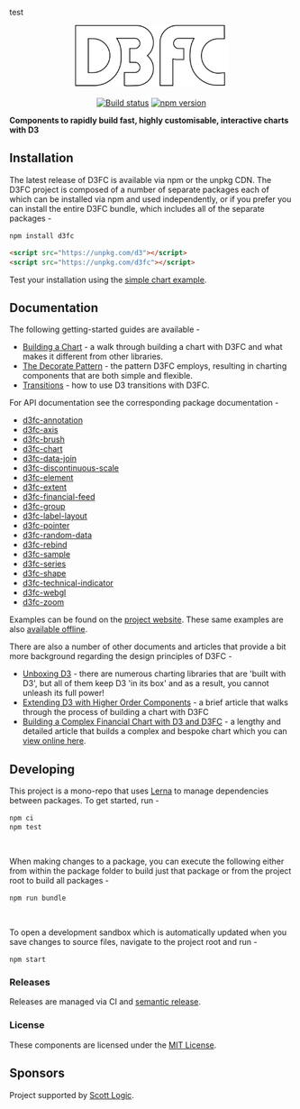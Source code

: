 test
<p align="center">
<img alt="D3FC Logo" src="site/logo-stroke.svg" height="110px"/>
<br/><br/>
<a href="https://travis-ci.org/d3fc/d3fc"><img alt="Build status" src="https://travis-ci.org/d3fc/d3fc.svg?branch=master"/></a>
<a href="https://badge.fury.io/js/d3fc"><img alt="npm version" src="https://badge.fury.io/js/d3fc.svg"/></a>
</p>

__Components to rapidly build fast, highly customisable, interactive charts with D3__

## Installation

The latest release of D3FC is available via npm or the unpkg CDN. The D3FC project is composed of a number of separate packages each of which can be installed via npm and used independently, or if you prefer you can install the entire D3FC bundle, which includes all of the separate packages -

```
npm install d3fc
```

```html
<script src="https://unpkg.com/d3"></script>
<script src="https://unpkg.com/d3fc"></script>
```

Test your installation using the [simple chart example](https://github.com/d3fc/d3fc/tree/master/examples/simple-chart).

## Documentation

The following getting-started guides are available -

- [Building a Chart](https://github.com/d3fc/d3fc/tree/master/docs/building-a-chart.md) - a walk through building a chart with D3FC and what makes it different from other libraries.
- [The Decorate Pattern](https://github.com/d3fc/d3fc/tree/master/docs/decorate-pattern.md) - the pattern D3FC employs, resulting in charting components that are both simple and flexible.
- [Transitions](https://github.com/d3fc/d3fc/tree/master/docs/transitions.md) - how to use D3 transitions with D3FC.

For API documentation see the corresponding package documentation -

* [d3fc-annotation](https://github.com/d3fc/d3fc/tree/master/packages/d3fc-annotation/README.md)
* [d3fc-axis](https://github.com/d3fc/d3fc/tree/master/packages/d3fc-axis/README.md)
* [d3fc-brush](https://github.com/d3fc/d3fc/tree/master/packages/d3fc-brush/README.md)
* [d3fc-chart](https://github.com/d3fc/d3fc/tree/master/packages/d3fc-chart/README.md)
* [d3fc-data-join](https://github.com/d3fc/d3fc/tree/master/packages/d3fc-data-join/README.md)
* [d3fc-discontinuous-scale](https://github.com/d3fc/d3fc/tree/master/packages/d3fc-discontinuous-scale/README.md)
* [d3fc-element](https://github.com/d3fc/d3fc/tree/master/packages/d3fc-element/README.md)
* [d3fc-extent](https://github.com/d3fc/d3fc/tree/master/packages/d3fc-extent/README.md)
* [d3fc-financial-feed](https://github.com/d3fc/d3fc/tree/master/packages/d3fc-financial-feed/README.md)
* [d3fc-group](https://github.com/d3fc/d3fc/tree/master/packages/d3fc-group/README.md)
* [d3fc-label-layout](https://github.com/d3fc/d3fc/tree/master/packages/d3fc-label-layout/README.md)
* [d3fc-pointer](https://github.com/d3fc/d3fc/tree/master/packages/d3fc-pointer/README.md)
* [d3fc-random-data](https://github.com/d3fc/d3fc/tree/master/packages/d3fc-random-data/README.md)
* [d3fc-rebind](https://github.com/d3fc/d3fc/tree/master/packages/d3fc-rebind/README.md)
* [d3fc-sample](https://github.com/d3fc/d3fc/tree/master/packages/d3fc-sample/README.md)
* [d3fc-series](https://github.com/d3fc/d3fc/tree/master/packages/d3fc-series/README.md)
* [d3fc-shape](https://github.com/d3fc/d3fc/tree/master/packages/d3fc-shape/README.md)
* [d3fc-technical-indicator](https://github.com/d3fc/d3fc/tree/master/packages/d3fc-technical-indicator/README.md)
* [d3fc-webgl](https://github.com/d3fc/d3fc/tree/master/packages/d3fc-webgl/README.md)
* [d3fc-zoom](https://github.com/d3fc/d3fc/tree/master/packages/d3fc-zoom/README.md)

Examples can be found on the [project website](http://d3fc.io/). These same examples are also [available offline](https://github.com/d3fc/d3fc/tree/master/examples/README.md).

There are also a number of other documents and articles that provide a bit more background regarding the design principles of D3FC -

 - [Unboxing D3](https://medium.com/@ColinEberhardt/unboxing-d3-ec3d71196852) - there are numerous charting libraries that are 'built with D3', but all of them keep D3 'in its box' and as a result, you cannot unleash its full power!
 - [Extending D3 with Higher Order Components](https://medium.com/@ColinEberhardt/extending-d3-with-higher-order-components-d58cd40b7efd) - a brief article that walks through the process of building a chart with D3FC
 - [Building a Complex Financial Chart with D3 and D3FC](https://blog.scottlogic.com/2018/09/21/d3-financial-chart.html) - a lengthy and detailed article that builds a complex and bespoke chart which you can [view online here](https://colineberhardt.github.io/yahoo-finance-d3fc/).

## Developing

This project is a mono-repo that uses [Lerna](https://lernajs.io/) to manage dependencies between packages. To get started, run -
~~~
npm ci
npm test
~~~

<br/>

When making changes to a package, you can execute the following either from within the package folder to build just that package or from the project root to build all packages -
~~~
npm run bundle
~~~

<br/>

To open a development sandbox which is automatically updated when you save changes to source files, navigate to the project root and run -
~~~
npm start
~~~


### Releases

Releases are managed via CI and [semantic release](https://github.com/semantic-release/semantic-release).

### License

These components are licensed under the [MIT License](http://opensource.org/licenses/MIT).

## Sponsors

Project supported by [Scott Logic](http://www.scottlogic.com).
